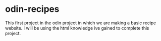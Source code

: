 # odin-recipes
This first project in the odin project in which we are making a basic recipe website.
I will be using the html knowledge ive gained to complete this project. 

